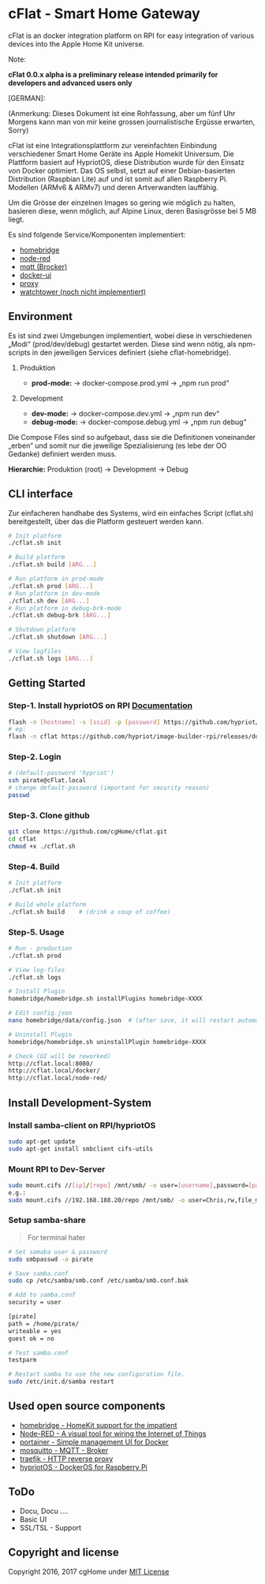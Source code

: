 # cFlat - Smart Home Gateway

cFlat is an docker integration platform on RPI for easy integration of various devices into the Apple Home Kit universe.

Note:

**cFlat 0.0.x alpha is a preliminary release intended primarily for developers and advanced users only**

[GERMAN]:

(Anmerkung: Dieses Dokument ist eine Rohfassung,  aber um fünf Uhr Morgens kann man von mir keine grossen journalistische Ergüsse erwarten, Sorry)

cFlat ist eine Integrationsplattform zur vereinfachten Einbindung verschiedener Smart Home Geräte ins Apple Homekit Universum.
Die Plattform basiert auf  HypriotOS, diese Distribution wurde für den Einsatz von Docker optimiert. Das OS selbst, setzt auf einer Debian-basierten Distribution (Raspbian Lite) auf und ist somit auf allen Raspberry Pi. Modellen  (ARMv6 & ARMv7) und deren Artverwandten lauffähig.

Um die Grösse der einzelnen Images so gering wie möglich zu halten, basieren diese, wenn möglich, auf Alpine Linux, deren Basisgrösse bei 5 MB liegt.

Es sind folgende Service/Komponenten implementiert:

- [homebridge](homebridge/README.md)
- [node-red](node-red/README.md)
- [mqtt (Brocker)](mqtt/README.md)
- [docker-ui](docker-ui/README.md)
- [proxy](proxy/README.md)
- [watchtower (noch nicht implementiert)](watchtower/README.md)

## Environment

Es ist sind zwei Umgebungen implementiert, wobei diese in verschiedenen „Modi“ (prod/dev/debug) gestartet werden. Diese sind wenn nötig, als npm-scripts in den jeweiligen Services definiert (siehe cflat-homebridge).

1. Produktion

   - **prod-mode:**  → docker-compose.prod.yml → „npm run prod“

1. Development

   - **dev-mode:**   → docker-compose.dev.yml → „npm run dev“
   - **debug-mode:** → docker-compose.debug.yml → „npm run debug“

Die Compose Files sind so aufgebaut, dass sie die Definitionen voneinander „erben“ und somit nur die jeweilige Spezialisierung (es lebe der OO Gedanke) definiert werden muss.

**Hierarchie:**   Produktion (root) → Development → Debug

## CLI interface

Zur einfacheren handhabe des Systems, wird ein einfaches Script (cflat.sh) bereitgestellt, über das die Platform gesteuert werden kann.

```sh
# Init platform
./cflat.sh init

# Build platform
./cflat.sh build [ARG...]

# Run platform in prod-mode
./cflat.sh prod [ARG...]
# Run platform in dev-mode
./cflat.sh dev [ARG...]
# Run platform in debug-brk-mode
./cflat.sh debug-brk [ARG...]

# Shutdown platform
./cflat.sh shutdown [ARG...]

# View logfiles
./cflat.sh logs [ARG...]
```

## Getting Started

### Step-1. Install hypriotOS on RPI [Documentation](http://blog.hypriot.com/post/releasing-HypriotOS-1-0/)

```sh
flash -n [hostname] -s [ssid] -p [password] https://github.com/hypriot/image-builder-rpi/releases/download/[ver]/hypriotos-rpi-[ver].img.zip
# eg:
flash -n cflat https://github.com/hypriot/image-builder-rpi/releases/download/v1.4.0/hypriotos-rpi-v1.4.0.img.zip

```

### Step-2. Login

```sh
# (default-password 'hypriot')
ssh pirate@cFlat.local
# change default-password (important for security reason)
passwd
```

### Step-3. Clone github

```sh
git clone https://github.com/cgHome/cflat.git
cd cflat
chmod +x ./cflat.sh
```

### Step-4. Build

```sh
# Init platform
./cflat.sh init

# Build whole platform
./cflat.sh build    # (drink a coup of coffee)
```

### Step-5. Usage

```sh
# Run - production
./cflat.sh prod

# View log-files
./cflat.sh logs

# Install Plugin
homebridge/homebridge.sh installPlugins homebridge-XXXX

# Edit config.json
nano homebridge/data/config.json  # (after save, it will restart automatically)

# Uninstall Plugin
homebridge/homebridge.sh uninstallPlugin homebridge-XXXX

# Check (UI will be reworked)
http://cflat.local:8080/
http://cflat.local/docker/
http://cflat.local/node-red/
```

## Install Development-System

### Install samba-client on RPI/hypriotOS

```sh
sudo apt-get update
sudo apt-get install smbclient cifs-utils
```

### Mount RPI to Dev-Server

```sh
sudo mount.cifs //[ip]/[repo] /mnt/smb/ -o user=[username],password=[password],rw,file_mode=0777,dir_mode=0777
e.g.:
sudo mount.cifs //192.168.188.20/repo /mnt/smb/ -o user=Chris,rw,file_mode=0777,dir_mode=0777
```

### Setup samba-share

> For terminal hater

```sh
# Set samaba user & password
sudo smbpasswd -a pirate

# Save samba.conf
sudo cp /etc/samba/smb.conf /etc/samba/smb.conf.bak

# Add to samba.conf
security = user

[pirate]
path = /home/pirate/
writeable = yes
guest ok = no

# Test samba.conf
testparm

# Restart samba to use the new configuration file.
sudo /etc/init.d/samba restart
```

## Used open source components

- [homebridge - HomeKit support for the impatient](https://github.com/nfarina/homebridge/)
- [Node-RED - A visual tool for wiring the Internet of Things](http://nodered.org/)
- [portainer - Simple management UI for Docker](http://portainer.io/)
- [mosquitto - MQTT - Broker](https://mosquitto.org/)
- [traefik - HTTP reverse proxy](https://traefik.io/)
- [hypriotOS - DockerOS for Raspberry Pi](https://github.com/hypriot/image-builder-rpi/releases/tag/v1.0.0)

## ToDo

- Docu, Docu ....
- Basic UI
- SSL/TSL - Support

## Copyright and license

Copyright 2016, 2017 cgHome under [MIT License](LICENSE)